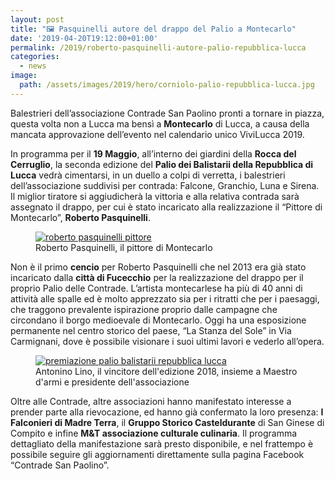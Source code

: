 ```yaml
---
layout: post
title: "🖼️ Pasquinelli autore del drappo del Palio a Montecarlo"
date: '2019-04-20T19:12:00+01:00'
permalink: /2019/roberto-pasquinelli-autore-palio-repubblica-lucca
categories:
  - news
image:
  path: /assets/images/2019/hero/corniolo-palio-repubblica-lucca.jpg
---
```


Balestrieri dell’associazione Contrade San Paolino pronti a tornare in piazza,
questa volta non a Lucca ma bensì a **Montecarlo** di Lucca, a causa della
mancata approvazione dell’evento nel calendario unico ViviLucca 2019.

<!-- more -->

In programma per il **19 Maggio**, all’interno dei giardini della **Rocca del
Cerruglio**, la seconda edizione del **Palio dei Balistarii della Repubblica di
Lucca** vedrà cimentarsi, in un duello a colpi di verretta, i balestrieri
dell’associazione suddivisi per contrada: Falcone, Granchio, Luna e Sirena. Il
miglior tiratore si aggiudicherà la vittoria e alla relativa contrada sarà
assegnato il drappo, per cui è stato incaricato alla realizzazione il “Pittore
di Montecarlo”, **Roberto Pasquinelli**.

<figure class="align-center">
  <a href="{{ '/assets/images/2019/pasquinelli-autore-palio/roberto_pasquinelli.jpg' | absolute_url }}">
    <img src="{{ '/assets/images/2019/pasquinelli-autore-palio/roberto_pasquinelli.jpg' | absolute_url }}" alt="roberto pasquinelli pittore">
  </a>
  <figcaption>Roberto Pasquinelli, il pittore di Montecarlo</figcaption>
</figure>

Non è il primo **cencio** per Roberto Pasquinelli che nel 2013 era già stato
incaricato dalla **città di Fucecchio** per la realizzazione del drappo per il
proprio Palio delle Contrade. L’artista montecarlese ha più di 40 anni di
attività alle spalle ed è molto apprezzato sia per i ritratti che per i
paesaggi, che traggono prevalente ispirazione proprio dalle campagne che
circondano il borgo medioevale di Montecarlo. Oggi ha una esposizione permanente
nel centro storico del paese, “La Stanza del Sole” in Via Carmignani, dove è
possibile visionare i suoi ultimi lavori e vederlo all’opera.

<figure class="align-center">
  <a href="{{ '/assets/images/2019/pasquinelli-autore-palio/premiazione-palio-balistarii-repubblica-lucca.jpg' | absolute_url }}">
    <img src="{{ '/assets/images/2019/pasquinelli-autore-palio/premiazione-palio-balistarii-repubblica-lucca.jpg' | absolute_url }}" alt="premiazione palio balistarii repubblica lucca">
  </a>
  <figcaption>Antonino Lino, il vincitore dell'edizione 2018, insieme a Maestro d'armi e presidente dell'associazione</figcaption>
</figure>

Oltre alle Contrade, altre associazioni hanno manifestato interesse a prender
parte alla rievocazione, ed hanno già confermato la loro presenza: **I Falconieri
di Madre Terra**, il **Gruppo Storico Casteldurante** di San Ginese di Compito e
infine **M&T associazione culturale culinaria**. Il programma dettagliato della
manifestazione sarà presto disponibile, e nel frattempo è possibile seguire gli
aggiornamenti direttamente sulla pagina Facebook “Contrade San Paolino”.

